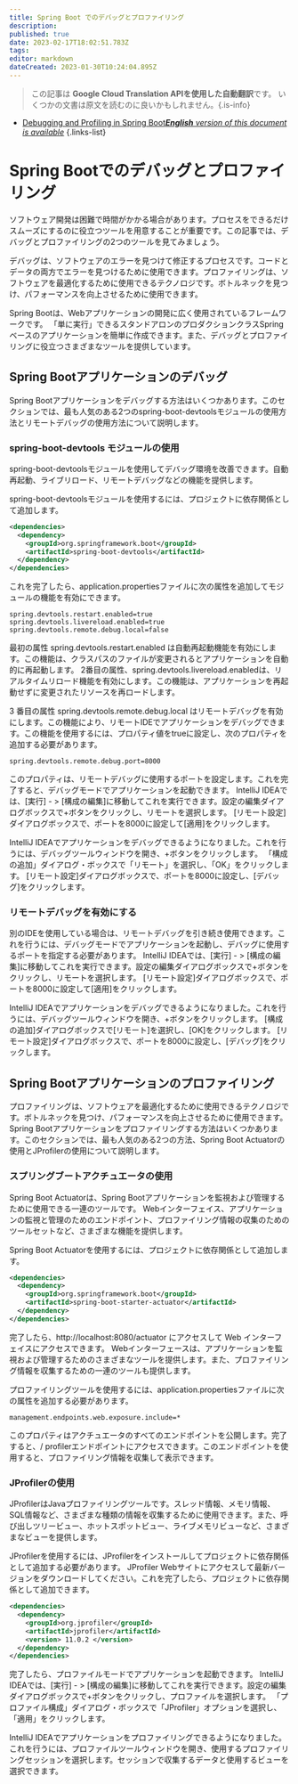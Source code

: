 ```yaml
---
title: Spring Boot でのデバッグとプロファイリング
description: 
published: true
date: 2023-02-17T18:02:51.783Z
tags: 
editor: markdown
dateCreated: 2023-01-30T10:24:04.895Z
---
```


> この記事は **Google Cloud Translation APIを使用した自動翻訳**です。
いくつかの文書は原文を読むのに良いかもしれません。{.is-info}
- [Debugging and Profiling in Spring Boot***English** version of this document is available*](/en/Knowledge-base/Spring-Boot/debugging-and-profiling-in-spring-boot)
{.links-list}



# Spring Bootでのデバッグとプロファイリング

ソフトウェア開発は困難で時間がかかる場合があります。プロセスをできるだけスムーズにするのに役立つツールを用意することが重要です。この記事では、デバッグとプロファイリングの2つのツールを見てみましょう。

デバッグは、ソフトウェアのエラーを見つけて修正するプロセスです。コードとデータの両方でエラーを見つけるために使用できます。プロファイリングは、ソフトウェアを最適化するために使用できるテクノロジです。ボトルネックを見つけ、パフォーマンスを向上させるために使用できます。

Spring Bootは、Webアプリケーションの開発に広く使用されているフレームワークです。 「単に実行」できるスタンドアロンのプロダクションクラスSpringベースのアプリケーションを簡単に作成できます。また、デバッグとプロファイリングに役立つさまざまなツールを提供しています。

## Spring Bootアプリケーションのデバッグ

Spring Bootアプリケーションをデバッグする方法はいくつかあります。このセクションでは、最も人気のある2つのspring-boot-devtoolsモジュールの使用方法とリモートデバッグの使用方法について説明します。

### spring-boot-devtools モジュールの使用

spring-boot-devtoolsモジュールを使用してデバッグ環境を改善できます。自動再起動、ライブリロード、リモートデバッグなどの機能を提供します。

spring-boot-devtoolsモジュールを使用するには、プロジェクトに依存関係として追加します。

```xml
<dependencies>
  <dependency>
    <groupId>org.springframework.boot</groupId>
    <artifactId>spring-boot-devtools</artifactId>
  </dependency>
</dependencies>
```

これを完了したら、application.propertiesファイルに次の属性を追加してモジュールの機能を有効にできます。

```
spring.devtools.restart.enabled=true
spring.devtools.livereload.enabled=true
spring.devtools.remote.debug.local=false
```

最初の属性 spring.devtools.restart.enabled は自動再起動機能を有効にします。この機能は、クラスパスのファイルが変更されるとアプリケーションを自動的に再起動します。 2番目の属性、spring.devtools.livereload.enabledは、リアルタイムリロード機能を有効にします。この機能は、アプリケーションを再起動せずに変更されたリソースを再ロードします。

3 番目の属性 spring.devtools.remote.debug.local はリモートデバッグを有効にします。この機能により、リモートIDEでアプリケーションをデバッグできます。この機能を使用するには、プロパティ値をtrueに設定し、次のプロパティを追加する必要があります。

```
spring.devtools.remote.debug.port=8000
```

このプロパティは、リモートデバッグに使用するポートを設定します。これを完了すると、デバッグモードでアプリケーションを起動できます。 IntelliJ IDEAでは、[実行] - > [構成の編集]に移動してこれを実行できます。設定の編集ダイアログボックスで+ボタンをクリックし、リモートを選択します。 [リモート設定]ダイアログボックスで、ポートを8000に設定して[適用]をクリックします。

IntelliJ IDEAでアプリケーションをデバッグできるようになりました。これを行うには、デバッグツールウィンドウを開き、+ボタンをクリックします。 「構成の追加」ダイアログ・ボックスで「リモート」を選択し、「OK」をクリックします。 [リモート設定]ダイアログボックスで、ポートを8000に設定し、[デバッグ]をクリックします。

### リモートデバッグを有効にする

別のIDEを使用している場合は、リモートデバッグを引き続き使用できます。これを行うには、デバッグモードでアプリケーションを起動し、デバッグに使用するポートを指定する必要があります。 IntelliJ IDEAでは、[実行] - > [構成の編集]に移動してこれを実行できます。設定の編集ダイアログボックスで+ボタンをクリックし、リモートを選択します。 [リモート設定]ダイアログボックスで、ポートを8000に設定して[適用]をクリックします。

IntelliJ IDEAでアプリケーションをデバッグできるようになりました。これを行うには、デバッグツールウィンドウを開き、+ボタンをクリックします。 [構成の追加]ダイアログボックスで[リモート]を選択し、[OK]をクリックします。 [リモート設定]ダイアログボックスで、ポートを8000に設定し、[デバッグ]をクリックします。

## Spring Bootアプリケーションのプロファイリング

プロファイリングは、ソフトウェアを最適化するために使用できるテクノロジです。ボトルネックを見つけ、パフォーマンスを向上させるために使用できます。 Spring Bootアプリケーションをプロファイリングする方法はいくつかあります。このセクションでは、最も人気のある2つの方法、Spring Boot Actuatorの使用とJProfilerの使用について説明します。

### スプリングブートアクチュエータの使用

Spring Boot Actuatorは、Spring Bootアプリケーションを監視および管理するために使用できる一連のツールです。 Webインターフェイス、アプリケーションの監視と管理のためのエンドポイント、プロファイリング情報の収集のためのツールセットなど、さまざまな機能を提供します。

Spring Boot Actuatorを使用するには、プロジェクトに依存関係として追加します。

```xml
<dependencies>
  <dependency>
    <groupId>org.springframework.boot</groupId>
    <artifactId>spring-boot-starter-actuator</artifactId>
  </dependency>
</dependencies>
```

完了したら、http://localhost:8080/actuator にアクセスして Web インターフェイスにアクセスできます。 Webインターフェースは、アプリケーションを監視および管理するためのさまざまなツールを提供します。また、プロファイリング情報を収集するための一連のツールも提供します。

プロファイリングツールを使用するには、application.propertiesファイルに次の属性を追加する必要があります。

```
management.endpoints.web.exposure.include=*
```

このプロパティはアクチュエータのすべてのエンドポイントを公開します。完了すると、/ profilerエンドポイントにアクセスできます。このエンドポイントを使用すると、プロファイリング情報を収集して表示できます。

### JProfilerの使用

JProfilerはJavaプロファイリングツールです。スレッド情報、メモリ情報、SQL情報など、さまざまな種類の情報を収集するために使用できます。また、呼び出しツリービュー、ホットスポットビュー、ライブメモリビューなど、さまざまなビューを提供します。

JProfilerを使用するには、JProfilerをインストールしてプロジェクトに依存関係として追加する必要があります。 JProfiler Webサイトにアクセスして最新バージョンをダウンロードしてください。これを完了したら、プロジェクトに依存関係として追加できます。

```xml
<dependencies>
  <dependency>
    <groupId>org.jprofiler</groupId>
    <artifactId>jprofiler</artifactId>
    <version> 11.0.2 </version>
  </dependency>
</dependencies>
```

完了したら、プロファイルモードでアプリケーションを起動できます。 IntelliJ IDEAでは、[実行] - > [構成の編集]に移動してこれを実行できます。設定の編集ダイアログボックスで+ボタンをクリックし、プロファイルを選択します。 「プロファイル構成」ダイアログ・ボックスで「JProfiler」オプションを選択し、「適用」をクリックします。

IntelliJ IDEAでアプリケーションをプロファイリングできるようになりました。これを行うには、プロファイルツールウィンドウを開き、使用するプロファイリングセッションを選択します。セッションで収集するデータと使用するビューを選択できます。
